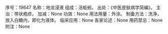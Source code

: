 序号：19647
名称：地龙浸液
组成：活蚯蚓。
出处：《中医皮肤病学简编》。
主治：带状疱疹。
加减：None
功效：None
用法用量：外涂。
制备方法：洗净，放入白糖内，即化为液体。
临床应用：None
各家论述：None
用药禁忌：None
附注：None
